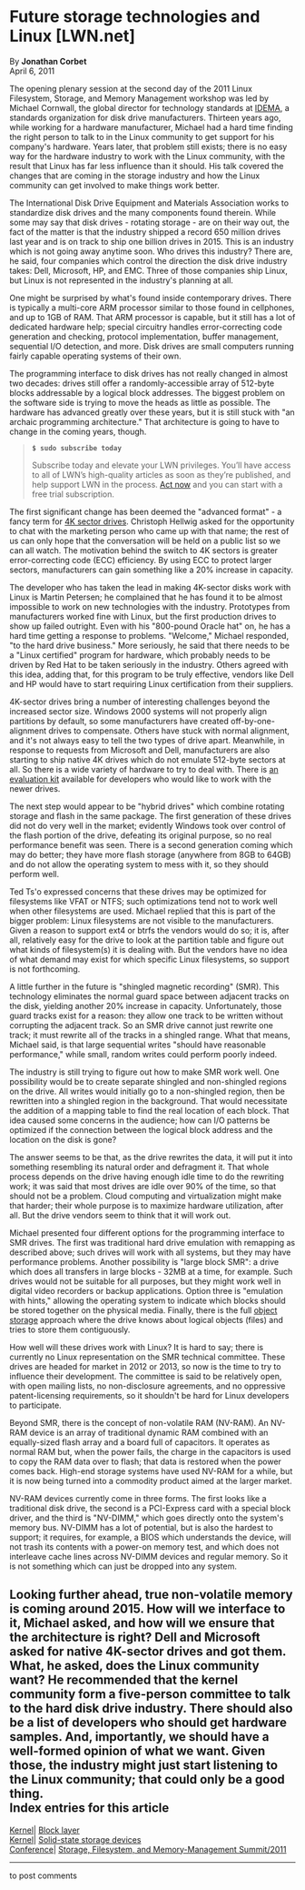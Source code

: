 # Future storage technologies and Linux [LWN.net]

By **Jonathan Corbet**  
April 6, 2011 

The opening plenary session at the second day of the 2011 Linux Filesystem, Storage, and Memory Management workshop was led by Michael Cornwall, the global director for technology standards at [IDEMA](http://www.idema.org/), a standards organization for disk drive manufacturers. Thirteen years ago, while working for a hardware manufacturer, Michael had a hard time finding the right person to talk to in the Linux community to get support for his company's hardware. Years later, that problem still exists; there is no easy way for the hardware industry to work with the Linux community, with the result that Linux has far less influence than it should. His talk covered the changes that are coming in the storage industry and how the Linux community can get involved to make things work better. 

The International Disk Drive Equipment and Materials Association works to standardize disk drives and the many components found therein. While some may say that disk drives - rotating storage - are on their way out, the fact of the matter is that the industry shipped a record 650 million drives last year and is on track to ship one billion drives in 2015. This is an industry which is not going away anytime soon. Who drives this industry? There are, he said, four companies which control the direction the disk drive industry takes: Dell, Microsoft, HP, and EMC. Three of those companies ship Linux, but Linux is not represented in the industry's planning at all. 

One might be surprised by what's found inside contemporary drives. There is typically a multi-core ARM processor similar to those found in cellphones, and up to 1GB of RAM. That ARM processor is capable, but it still has a lot of dedicated hardware help; special circuitry handles error-correcting code generation and checking, protocol implementation, buffer management, sequential I/O detection, and more. Disk drives are small computers running fairly capable operating systems of their own. 

The programming interface to disk drives has not really changed in almost two decades: drives still offer a randomly-accessible array of 512-byte blocks addressable by a logical block addresses. The biggest problem on the software side is trying to move the heads as little as possible. The hardware has advanced greatly over these years, but it is still stuck with "an archaic programming architecture." That architecture is going to have to change in the coming years, though. 

> **`$ sudo subscribe today`**
> 
> Subscribe today and elevate your LWN privileges. You’ll have access to all of LWN’s high-quality articles as soon as they’re published, and help support LWN in the process. [Act now](https://lwn.net/Promo/nst-sudo/claim) and you can start with a free trial subscription. 

The first significant change has been deemed the "advanced format" - a fancy term for [4K sector drives](/Articles/377895/). Christoph Hellwig asked for the opportunity to chat with the marketing person who came up with that name; the rest of us can only hope that the conversation will be held on a public list so we can all watch. The motivation behind the switch to 4K sectors is greater error-correcting code (ECC) efficiency. By using ECC to protect larger sectors, manufacturers can gain something like a 20% increase in capacity. 

The developer who has taken the lead in making 4K-sector disks work with Linux is Martin Petersen; he complained that he has found it to be almost impossible to work on new technologies with the industry. Prototypes from manufacturers worked fine with Linux, but the first production drives to show up failed outright. Even with his "800-pound Oracle hat" on, he has a hard time getting a response to problems. "Welcome," Michael responded, "to the hard drive business." More seriously, he said that there needs to be a "Linux certified" program for hardware, which probably needs to be driven by Red Hat to be taken seriously in the industry. Others agreed with this idea, adding that, for this program to be truly effective, vendors like Dell and HP would have to start requiring Linux certification from their suppliers. 

4K-sector drives bring a number of interesting challenges beyond the increased sector size. Windows 2000 systems will not properly align partitions by default, so some manufacturers have created off-by-one-alignment drives to compensate. Others have stuck with normal alignment, and it's not always easy to tell the two types of drive apart. Meanwhile, in response to requests from Microsoft and Dell, manufacturers are also starting to ship native 4K drives which do not emulate 512-byte sectors at all. So there is a wide variety of hardware to try to deal with. There is [an evaluation kit](http://bit.ly/idemaafkit) available for developers who would like to work with the newer drives. 

The next step would appear to be "hybrid drives" which combine rotating storage and flash in the same package. The first generation of these drives did not do very well in the market; evidently Windows took over control of the flash portion of the drive, defeating its original purpose, so no real performance benefit was seen. There is a second generation coming which may do better; they have more flash storage (anywhere from 8GB to 64GB) and do not allow the operating system to mess with it, so they should perform well. 

Ted Ts'o expressed concerns that these drives may be optimized for filesystems like VFAT or NTFS; such optimizations tend not to work well when other filesystems are used. Michael replied that this is part of the bigger problem: Linux filesystems are not visible to the manufacturers. Given a reason to support ext4 or btrfs the vendors would do so; it is, after all, relatively easy for the drive to look at the partition table and figure out what kinds of filesystem(s) it is dealing with. But the vendors have no idea of what demand may exist for which specific Linux filesystems, so support is not forthcoming. 

A little further in the future is "shingled magnetic recording" (SMR). This technology eliminates the normal guard space between adjacent tracks on the disk, yielding another 20% increase in capacity. Unfortunately, those guard tracks exist for a reason: they allow one track to be written without corrupting the adjacent track. So an SMR drive cannot just rewrite one track; it must rewrite all of the tracks in a shingled range. What that means, Michael said, is that large sequential writes "should have reasonable performance," while small, random writes could perform poorly indeed. 

The industry is still trying to figure out how to make SMR work well. One possibility would be to create separate shingled and non-shingled regions on the drive. All writes would initially go to a non-shingled region, then be rewritten into a shingled region in the background. That would necessitate the addition of a mapping table to find the real location of each block. That idea caused some concerns in the audience; how can I/O patterns be optimized if the connection between the logical block address and the location on the disk is gone? 

The answer seems to be that, as the drive rewrites the data, it will put it into something resembling its natural order and defragment it. That whole process depends on the drive having enough idle time to do the rewriting work; it was said that most drives are idle over 90% of the time, so that should not be a problem. Cloud computing and virtualization might make that harder; their whole purpose is to maximize hardware utilization, after all. But the drive vendors seem to think that it will work out. 

Michael presented four different options for the programming interface to SMR drives. The first was traditional hard drive emulation with remapping as described above; such drives will work with all systems, but they may have performance problems. Another possibility is "large block SMR": a drive which does all transfers in large blocks - 32MB at a time, for example. Such drives would not be suitable for all purposes, but they might work well in digital video recorders or backup applications. Option three is "emulation with hints," allowing the operating system to indicate which blocks should be stored together on the physical media. Finally, there is the full [object storage](/Articles/305740/) approach where the drive knows about logical objects (files) and tries to store them contiguously. 

How well will these drives work with Linux? It is hard to say; there is currently no Linux representation on the SMR technical committee. These drives are headed for market in 2012 or 2013, so now is the time to try to influence their development. The committee is said to be relatively open, with open mailing lists, no non-disclosure agreements, and no oppressive patent-licensing requirements, so it shouldn't be hard for Linux developers to participate. 

Beyond SMR, there is the concept of non-volatile RAM (NV-RAM). An NV-RAM device is an array of traditional dynamic RAM combined with an equally-sized flash array and a board full of capacitors. It operates as normal RAM but, when the power fails, the charge in the capacitors is used to copy the RAM data over to flash; that data is restored when the power comes back. High-end storage systems have used NV-RAM for a while, but it is now being turned into a commodity product aimed at the larger market. 

NV-RAM devices currently come in three forms. The first looks like a traditional disk drive, the second is a PCI-Express card with a special block driver, and the third is "NV-DIMM," which goes directly onto the system's memory bus. NV-DIMM has a lot of potential, but is also the hardest to support; it requires, for example, a BIOS which understands the device, will not trash its contents with a power-on memory test, and which does not interleave cache lines across NV-DIMM devices and regular memory. So it is not something which can just be dropped into any system. 

Looking further ahead, true non-volatile memory is coming around 2015. How will we interface to it, Michael asked, and how will we ensure that the architecture is right? Dell and Microsoft asked for native 4K-sector drives and got them. What, he asked, does the Linux community want? He recommended that the kernel community form a five-person committee to talk to the hard disk drive industry. There should also be a list of developers who should get hardware samples. And, importantly, we should have a well-formed opinion of what we want. Given those, the industry might just start listening to the Linux community; that could only be a good thing.  
Index entries for this article  
---  
[Kernel](/Kernel/Index)| [Block layer](/Kernel/Index#Block_layer)  
[Kernel](/Kernel/Index)| [Solid-state storage devices](/Kernel/Index#Solid-state_storage_devices)  
[Conference](/Archives/ConferenceIndex/)| [Storage, Filesystem, and Memory-Management Summit/2011](/Archives/ConferenceIndex/#Storage_Filesystem_and_Memory-Management_Summit-2011)  
  


* * *

to post comments 
